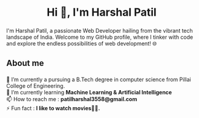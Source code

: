 <h1 align="center">Hi 👋, I'm Harshal Patil</h1>

###

<p>I'm Harshal Patil, a passionate Web Developer hailing from the vibrant tech landscape of India. Welcome to my GitHub profile, where I tinker with code and explore the endless possibilities of web development! 🌐</p>

###

<h2 align="left">About me</h2>

###

<p align="left">🔭 I’m currently a pursuing a B.Tech degree in computer science from Pillai College of Engineering.<br>🌱 I’m currently learning <b>Machine Learning & Artificial Intelligence</b><br>📫 How to reach me : <b>patilharshal3558@gmail.com</b><br>⚡ Fun fact : <b>I like to watch movies🍿😁.</b></p>

###
